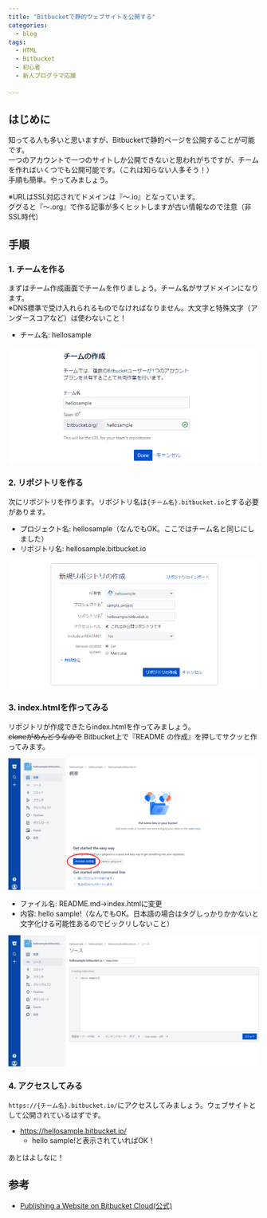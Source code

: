 ```yaml
---
title: "Bitbucketで静的ウェブサイトを公開する"
categories:
  - blog
tags:
  - HTML
  - Bitbucket
  - 初心者
  - 新人プログラマ応援

---
```


## はじめに  
  
知ってる人も多いと思いますが、Bitbucketで静的ページを公開することが可能です。  
一つのアカウントで一つのサイトしか公開できないと思われがちですが、チームを作ればいくつでも公開可能です。（これは知らない人多そう！）  
手順も簡単。やってみましょう。  
  
※URLはSSL対応されてドメインは『～.io』となっています。  
ググると『～.org』で作る記事が多くヒットしますが古い情報なので注意（非SSL時代）  
  
## 手順  
  
### 1. チームを作る  
  
まずはチーム作成画面でチームを作りましょう。チーム名がサブドメインになります。  
※DNS標準で受け入れられるものでなければなりません。大文字と特殊文字（アンダースコアなど）は使わないこと！  
  
- チーム名: hellosample  
  
![ダウンロード.png](/assets/images/20180112/2a243d93-e215-edff-2d06-dd020728a4eb.png)  
  
### 2. リポジトリを作る  
  
次にリポジトリを作ります。リポジトリ名は`{チーム名}.bitbucket.io`とする必要があります。  
  
- プロジェクト名: hellosample（なんでもOK。ここではチーム名と同じにしました）  
- リポジトリ名: hellosample.bitbucket.io  
  
![ダウンロード (2).png](/assets/images/20180112/4618b93b-9e6d-8776-6f8c-8b914634fa3a.png)  
  
### 3. index.htmlを作ってみる  
  
リポジトリが作成できたらindex.htmlを作ってみましょう。  
~~cloneがめんどうなので~~ Bitbucket上で『README の作成』を押してサクッと作ってみます。  
  
![ダウンロード (1).png](/assets/images/20180112/57682bf9-de1d-9d42-464e-b8c0e6b6763e.png)  
  
- ファイル名: README.md→index.htmlに変更  
- 内容: hello sample!（なんでもOK。日本語の場合はタグしっかりかかないと文字化ける可能性あるのでビックリしないこと）  
  
![ダウンロード (3).png](/assets/images/20180112/387275be-5b11-870c-29bd-7fd4f5970921.png)  
  
### 4. アクセスしてみる  
  
`https://{チーム名}.bitbucket.io/`にアクセスしてみましょう。ウェブサイトとして公開されているはずです。  
  
- https://hellosample.bitbucket.io/  
    - hello sample!と表示されていればOK！  
  
あとはよしなに！  
  
## 参考  
  
- [Publishing a Website on Bitbucket Cloud(公式)](https://confluence.atlassian.com/bitbucket/publishing-a-website-on-bitbucket-cloud-221449776.html)  
  
  
  
